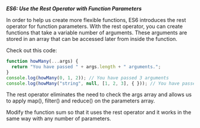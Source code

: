 ***ES6: Use the Rest Operator with Function Parameters***

In order to help us create more flexible functions, ES6 introduces the rest operator for function parameters. With the rest operator, you can create functions that take a variable number of arguments. These arguments are stored in an array that can be accessed later from inside the function.

Check out this code:

```javascript
function howMany(...args) {
  return "You have passed " + args.length + " arguments.";
}
console.log(howMany(0, 1, 2)); // You have passed 3 arguments
console.log(howMany("string", null, [1, 2, 3], { })); // You have passed 4 arguments.
```

The rest operator eliminates the need to check the args array and allows us to apply map(), filter() and reduce() on the parameters array.


Modify the function sum so that it uses the rest operator and it works in the same way with any number of parameters.
